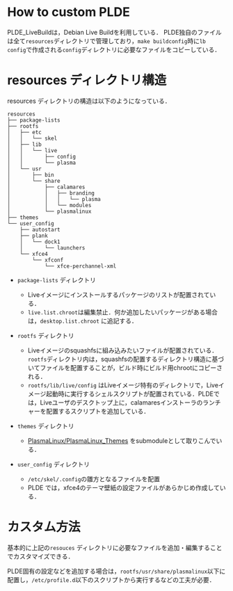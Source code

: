 # How to custom PLDE
PLDE_LiveBuildは，Debian Live Buildを利用している．
PLDE独自のファイルは全て`resources`ディレクトリで管理しており，`make buildconfig`時に`lb config`で作成される`config`ディレクトリに必要なファイルをコピーしている．

# resources ディレクトリ構造
resources ディレクトリの構造は以下のようになっている．
```
resources
├── package-lists
├── rootfs
│   ├── etc
│   │   └── skel
│   ├── lib
│   │   └── live
│   │       ├── config
│   │       └── plasma
│   └── usr
│       ├── bin
│       └── share
│           ├── calamares
│           │   ├── branding
│           │   │   └── plasma
│           │   └── modules
│           └── plasmalinux
├── themes
└── user_config
    ├── autostart
    ├── plank
    │   └── dock1
    │       └── launchers
    └── xfce4
        └── xfconf
            └── xfce-perchannel-xml
```

- `package-lists` ディレクトリ
  - Liveイメージにインストールするパッケージのリストが配置されている．
  - `live.list.chroot`は編集禁止．何か追加したいパッケージがある場合は，`desktop.list.chroot` に追記する．

- `rootfs` ディレクトリ
  - Liveイメージのsquashfsに組み込みたいファイルが配置されている．`rootfs`ディレクトリ内は，squashfsの配置するディレクトリ構造に基づいてファイルを配置することが，ビルド時にビルド用chrootにコピーされる．
  - `rootfs/lib/live/config` はLiveイメージ特有のディレクトリで，Liveイメージ起動時に実行するシェルスクリプトが配置されている．PLDEでは，Liveユーザのデスクトップ上に，calamaresインストーラのランチャーを配置するスクリプトを追加している．

- `themes` ディレクトリ
  - [PlasmaLinux/PlasmaLinux_Themes](https://github.com/PlasmaLinux/PlasmaLinux_Themes) をsubmoduleとして取りこんでいる．

- `user_config` ディレクトリ
  - `/etc/skel/.config`の雛方となるファイルを配置
  - PLDE では，xfce4のテーマ壁紙の設定ファイルがあらかじめ作成している．

# カスタム方法
基本的に上記の`resouces` ディレクトリに必要なファイルを追加・編集することでカスタマイズできる．

PLDE固有の設定などを追加する場合は，`rootfs/usr/share/plasmalinux`以下に配置し，`/etc/profile.d`以下のスクリプトから実行するなどの工夫が必要．